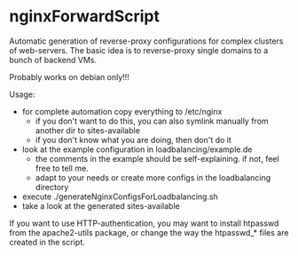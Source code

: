 nginxForwardScript
==================

Automatic generation of reverse-proxy configurations for complex clusters of web-servers.
The basic idea is to reverse-proxy single domains to a bunch of backend VMs.

Probably works on debian only!!!


Usage:
* for complete automation copy everything to /etc/nginx
  * if you don't want to do this, you can also symlink manually from another dir to sites-available
  * if you don't know what you are doing, then don't do it
* look at the example configuration in loadbalancing/example.de
  * the comments in the example should be self-explaining. if not, feel free to tell me.
  * adapt to your needs or create more configs in the loadbalancing directory
* execute ./generateNginxConfigsForLoadbalancing.sh
* take a look at the generated sites-available

If you want to use HTTP-authentication, you may want to install htpasswd from the apache2-utils package, or change the way the htpasswd_* files are created in the script.

